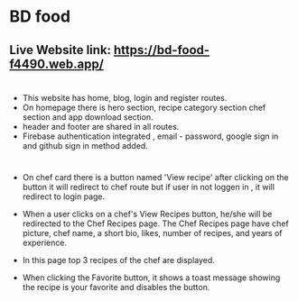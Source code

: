 # BD food
## Live Website link: https://bd-food-f4490.web.app/

#
* This website has home, blog, login and register routes.
* On homepage there is hero section, recipe category section chef section  and app download section.
* header and footer are shared in all routes. 
* Firebase authentication integrated , email - password, google sign in and github sign in method added.
#
* On chef card there is a button named 'View recipe' after clicking on the button it will redirect to chef route but if user in not loggen in , it will redirect to login page. 

* When a user clicks on a chef's View Recipes button, he/she will be redirected to the Chef Recipes page. The Chef Recipes page have  chef picture, chef name, a short bio, likes, number of recipes, and years of experience.

* In this page top 3 recipes of the chef are displayed.
*  When clicking the Favorite button, it shows a toast message showing the recipe is your favorite and disables the button.
 
